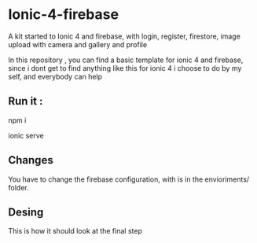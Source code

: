 # Ionic-4-firebase
A kit started to Ionic 4 and firebase, with login, register, firestore, image upload with camera and gallery and profile 



In this repository , you can find a basic template for ionic 4 and firebase, since i dont get to find anything like this for ionic 4 i choose to do by my self, and everybody can help


## Run it :

npm i 

ionic serve 



## Changes 

You have to change the firebase configuration, with is in the envioriments/ folder.


## Desing 

This is how it should look at the final step


